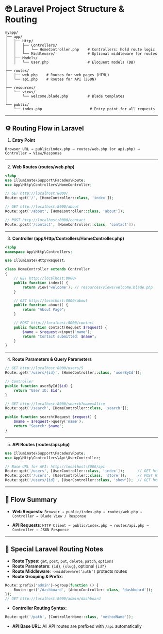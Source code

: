 # 🌐 Laravel Project Structure & Routing

```
myapp/
│── app/
│   ├── Http/
│   │   ├── Controllers/
│   │   │   └── HomeController.php    # Controllers: hold route logic
│   │   └── Middleware/               # Optional middleware for routes
│   ├── Models/
│   │   └── User.php                  # Eloquent models (DB)
│
├── routes/
│   ├── web.php    # Routes for web pages (HTML)
│   └── api.php    # Routes for API (JSON)
│
├── resources/
│   └── views/
│       └── welcome.blade.php         # Blade templates
│
└── public/
    └── index.php                      # Entry point for all requests
```

---

## ⚙️ Routing Flow in Laravel

1. **Entry Point**

```text
Browser URL → public/index.php → routes/web.php (or api.php) → Controller → View/Response
```

---

2. **Web Routes (routes/web.php)**

```php
<?php
use Illuminate\Support\Facades\Route;
use App\Http\Controllers\HomeController;

// GET http://localhost:8000/
Route::get('/', [HomeController::class, 'index']);

// GET http://localhost:8000/about
Route::get('/about', [HomeController::class, 'about']);

// POST http://localhost:8000/contact
Route::post('/contact', [HomeController::class, 'contact']);
```

---

3. **Controller (app/Http/Controllers/HomeController.php)**

```php
<?php
namespace App\Http\Controllers;

use Illuminate\Http\Request;

class HomeController extends Controller
{
    // GET http://localhost:8000/
    public function index() {
        return view('welcome'); // resources/views/welcome.blade.php
    }

    // GET http://localhost:8000/about
    public function about() {
        return "About Page";
    }

    // POST http://localhost:8000/contact
    public function contact(Request $request) {
        $name = $request->input('name');
        return "Contact submitted: $name";
    }
}
```

---

4. **Route Parameters & Query Parameters**

```php
// GET http://localhost:8000/users/5
Route::get('/users/{id}', [HomeController::class, 'userById']);

// Controller
public function userById($id) {
    return "User ID: $id";
}

// GET http://localhost:8000/search?name=Alice
Route::get('/search', [HomeController::class, 'search']);

public function search(Request $request) {
    $name = $request->query('name');
    return "Search: $name";
}
```

---

5. **API Routes (routes/api.php)**

```php
use Illuminate\Support\Facades\Route;
use App\Http\Controllers\Api\UserController;

// Base URL for API: http://localhost:8000/api
Route::get('/users', [UserController::class, 'index']);      // GET http://localhost:8000/api/users
Route::post('/users', [UserController::class, 'store']);     // POST http://localhost:8000/api/users
Route::get('/users/{id}', [UserController::class, 'show']);  // GET http://localhost:8000/api/users/5
```

---

## 🔄 Flow Summary

* **Web Requests**:
  `Browser → public/index.php → routes/web.php → Controller → Blade View / Response`

* **API Requests**:
  `HTTP Client → public/index.php → routes/api.php → Controller → JSON Response`

---

## 🔑 Special Laravel Routing Notes

* **Route Types**: `get`, `post`, `put`, `delete`, `patch`, `options`
* **Route Parameters**: `{id}`, `{slug}`, optional `{id?}`
* **Route Middleware**: `->middleware('auth')` protects routes
* **Route Grouping & Prefix**:

```php
Route::prefix('admin')->group(function () {
    Route::get('/dashboard', [AdminController::class, 'dashboard']);
});
// GET http://localhost:8000/admin/dashboard
```

* **Controller Routing Syntax**:

```php
Route::get('/path', [ControllerName::class, 'methodName']);
```

* **API Base URL**: All API routes are prefixed with `/api` automatically
